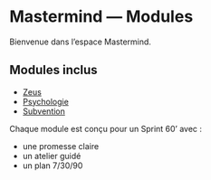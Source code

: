 # Mastermind — Modules

Bienvenue dans l’espace Mastermind.

## Modules inclus
- [Zeus](./zeus/README.md)
- [Psychologie](./psychologie/README.md)
- [Subvention](./subvention/README.md)

Chaque module est conçu pour un Sprint 60’ avec :
- une promesse claire
- un atelier guidé
- un plan 7/30/90
